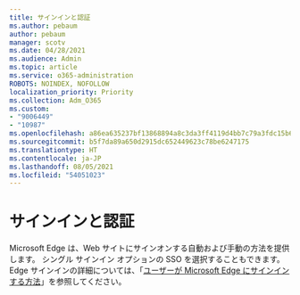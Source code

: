 ```yaml
---
title: サインインと認証
ms.author: pebaum
author: pebaum
manager: scotv
ms.date: 04/28/2021
ms.audience: Admin
ms.topic: article
ms.service: o365-administration
ROBOTS: NOINDEX, NOFOLLOW
localization_priority: Priority
ms.collection: Adm_O365
ms.custom:
- "9006449"
- "10987"
ms.openlocfilehash: a86ea635237bf13868894a8c3da3ff4119d4bb7c79a3fdc15b606b89d8ae823f
ms.sourcegitcommit: b5f7da89a650d2915dc652449623c78be6247175
ms.translationtype: HT
ms.contentlocale: ja-JP
ms.lasthandoff: 08/05/2021
ms.locfileid: "54051023"
---
```

# <a name="sign-in-and-authentication"></a>サインインと認証

Microsoft Edge は、Web サイトにサインオンする自動および手動の方法を提供します。 シングル サインイン オプションの SSO を選択することもできます。 Edge サインインの詳細については、「[ユーザーが Microsoft Edge にサインインする方法](https://docs.microsoft.com/deployedge/microsoft-edge-security-identity#how-users-can-sign-into-microsoft-edge)」を参照してください。  